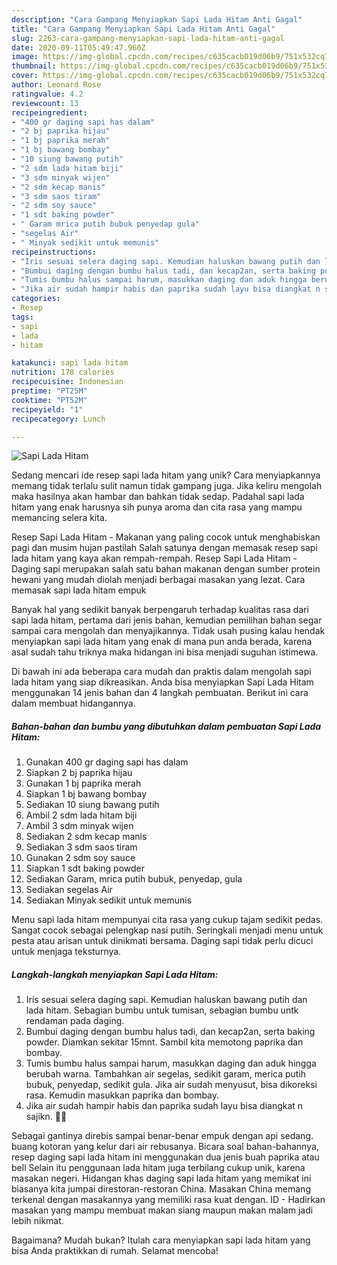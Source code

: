 ```yaml
---
description: "Cara Gampang Menyiapkan Sapi Lada Hitam Anti Gagal"
title: "Cara Gampang Menyiapkan Sapi Lada Hitam Anti Gagal"
slug: 2263-cara-gampang-menyiapkan-sapi-lada-hitam-anti-gagal
date: 2020-09-11T05:49:47.960Z
image: https://img-global.cpcdn.com/recipes/c635cacb019d06b9/751x532cq70/sapi-lada-hitam-foto-resep-utama.jpg
thumbnail: https://img-global.cpcdn.com/recipes/c635cacb019d06b9/751x532cq70/sapi-lada-hitam-foto-resep-utama.jpg
cover: https://img-global.cpcdn.com/recipes/c635cacb019d06b9/751x532cq70/sapi-lada-hitam-foto-resep-utama.jpg
author: Leonard Rose
ratingvalue: 4.2
reviewcount: 13
recipeingredient:
- "400 gr daging sapi has dalam"
- "2 bj paprika hijau"
- "1 bj paprika merah"
- "1 bj bawang bombay"
- "10 siung bawang putih"
- "2 sdm lada hitam biji"
- "3 sdm minyak wijen"
- "2 sdm kecap manis"
- "3 sdm saos tiram"
- "2 sdm soy sauce"
- "1 sdt baking powder"
- " Garam mrica putih bubuk penyedap gula"
- "segelas Air"
- " Minyak sedikit untuk memunis"
recipeinstructions:
- "Iris sesuai selera daging sapi. Kemudian haluskan bawang putih dan lada hitam. Sebagian bumbu untuk tumisan, sebagian bumbu untk rendaman pada daging."
- "Bumbui daging dengan bumbu halus tadi, dan kecap2an, serta baking powder. Diamkan sekitar 15mnt. Sambil kita memotong paprika dan bombay."
- "Tumis bumbu halus sampai harum, masukkan daging dan aduk hingga berubah warna. Tambahkan air segelas, sedikit garam, merica putih bubuk, penyedap, sedikit gula. Jika air sudah menyusut, bisa dikoreksi rasa. Kemudin masukkan paprika dan bombay."
- "Jika air sudah hampir habis dan paprika sudah layu bisa diangkat n sajikn. 🤤🤤"
categories:
- Resep
tags:
- sapi
- lada
- hitam

katakunci: sapi lada hitam 
nutrition: 178 calories
recipecuisine: Indonesian
preptime: "PT25M"
cooktime: "PT52M"
recipeyield: "1"
recipecategory: Lunch

---
```



![Sapi Lada Hitam](https://img-global.cpcdn.com/recipes/c635cacb019d06b9/751x532cq70/sapi-lada-hitam-foto-resep-utama.jpg)

Sedang mencari ide resep sapi lada hitam yang unik? Cara menyiapkannya memang tidak terlalu sulit namun tidak gampang juga. Jika keliru mengolah maka hasilnya akan hambar dan bahkan tidak sedap. Padahal sapi lada hitam yang enak harusnya sih punya aroma dan cita rasa yang mampu memancing selera kita.

Resep Sapi Lada Hitam - Makanan yang paling cocok untuk menghabiskan pagi dan musim hujan pastilah Salah satunya dengan memasak resep sapi lada hitam yang kaya akan rempah-rempah. Resep Sapi Lada Hitam - Daging sapi merupakan salah satu bahan makanan dengan sumber protein hewani yang mudah diolah menjadi berbagai masakan yang lezat. Cara memasak sapi lada hitam empuk

Banyak hal yang sedikit banyak berpengaruh terhadap kualitas rasa dari sapi lada hitam, pertama dari jenis bahan, kemudian pemilihan bahan segar sampai cara mengolah dan menyajikannya. Tidak usah pusing kalau hendak menyiapkan sapi lada hitam yang enak di mana pun anda berada, karena asal sudah tahu triknya maka hidangan ini bisa menjadi suguhan istimewa.


Di bawah ini ada beberapa cara mudah dan praktis dalam mengolah sapi lada hitam yang siap dikreasikan. Anda bisa menyiapkan Sapi Lada Hitam menggunakan 14 jenis bahan dan 4 langkah pembuatan. Berikut ini cara dalam membuat hidangannya.

<!--inarticleads1-->

##### Bahan-bahan dan bumbu yang dibutuhkan dalam pembuatan Sapi Lada Hitam:

1. Gunakan 400 gr daging sapi has dalam
1. Siapkan 2 bj paprika hijau
1. Gunakan 1 bj paprika merah
1. Siapkan 1 bj bawang bombay
1. Sediakan 10 siung bawang putih
1. Ambil 2 sdm lada hitam biji
1. Ambil 3 sdm minyak wijen
1. Sediakan 2 sdm kecap manis
1. Sediakan 3 sdm saos tiram
1. Gunakan 2 sdm soy sauce
1. Siapkan 1 sdt baking powder
1. Sediakan  Garam, mrica putih bubuk, penyedap, gula
1. Sediakan segelas Air
1. Sediakan  Minyak sedikit untuk memunis


Menu sapi lada hitam mempunyai cita rasa yang cukup tajam sedikit pedas. Sangat cocok sebagai pelengkap nasi putih. Seringkali menjadi menu untuk pesta atau arisan untuk dinikmati bersama. Daging sapi tidak perlu dicuci untuk menjaga teksturnya. 

<!--inarticleads2-->

##### Langkah-langkah menyiapkan Sapi Lada Hitam:

1. Iris sesuai selera daging sapi. Kemudian haluskan bawang putih dan lada hitam. Sebagian bumbu untuk tumisan, sebagian bumbu untk rendaman pada daging.
1. Bumbui daging dengan bumbu halus tadi, dan kecap2an, serta baking powder. Diamkan sekitar 15mnt. Sambil kita memotong paprika dan bombay.
1. Tumis bumbu halus sampai harum, masukkan daging dan aduk hingga berubah warna. Tambahkan air segelas, sedikit garam, merica putih bubuk, penyedap, sedikit gula. Jika air sudah menyusut, bisa dikoreksi rasa. Kemudin masukkan paprika dan bombay.
1. Jika air sudah hampir habis dan paprika sudah layu bisa diangkat n sajikn. 🤤🤤


Sebagai gantinya direbis sampai benar-benar empuk dengan api sedang. buang kotoran yang kelur dari air rebusanya. Bicara soal bahan-bahannya, resep daging sapi lada hitam ini menggunakan dua jenis buah paprika atau bell Selain itu penggunaan lada hitam juga terbilang cukup unik, karena masakan negeri. Hidangan khas daging sapi lada hitam yang memikat ini biasanya kita jumpai direstoran-restoran China. Masakan China memang terkenal dengan masakannya yang memiliki rasa kuat dengan. ID - Hadirkan masakan yang mampu membuat makan siang maupun makan malam jadi lebih nikmat. 

Bagaimana? Mudah bukan? Itulah cara menyiapkan sapi lada hitam yang bisa Anda praktikkan di rumah. Selamat mencoba!
